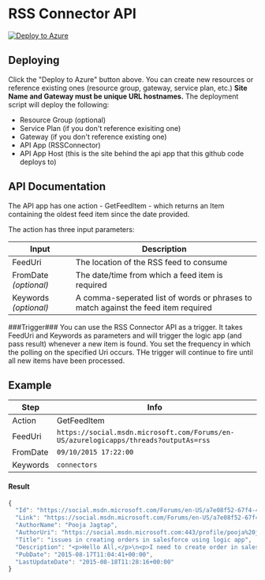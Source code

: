 # RSS Connector API
[![Deploy to Azure](http://azuredeploy.net/deploybutton.png)](https://azuredeploy.net/)

## Deploying ##
Click the "Deploy to Azure" button above.  You can create new resources or reference existing ones (resource group, gateway, service plan, etc.)  **Site Name and Gateway must be unique URL hostnames.**  The deployment script will deploy the following:
 * Resource Group (optional)
 * Service Plan (if you don't reference exisiting one)
 * Gateway (if you don't reference existing one)
 * API App (RSSConnector)
 * API App Host (this is the site behind the api app that this github code deploys to)

## API Documentation ##
The API app has one action - GetFeedItem - which returns an Item containing the oldest feed item since the date provided.

The action has three input parameters:

| Input | Description |
| ----- | ----- |
| FeedUri | The location of the RSS feed to consume |
| FromDate *(optional)* | The date/time from which a feed item is required |
| Keywords *(optional)* | A comma-seperated list of words or phrases to match against the feed item required |

###Trigger###
You can use the RSS Connector API as a trigger.  It takes FeedUri and Keywords as parameters and will trigger the logic app (and pass result) whenever a new item is found.  You set the frequency in which the polling on the specified Uri occurs. THe trigger will continue to fire until all new items have been processed.

## Example ##
| Step   | Info |
|----|----|
| Action | GetFeedItem |
| FeedUri | `https://social.msdn.microsoft.com/Forums/en-US/azurelogicapps/threads?outputAs=rss` |
| FromDate | `09/10/2015 17:22:00` |
| Keywords | `connectors` |

#### Result ####
```javascript
{
  "Id": "https://social.msdn.microsoft.com/Forums/en-US/a7e08f52-67f4-450b-b331-469d2ef782c5/issues-in-creating-orders-in-salesforce-using-logic-app?forum=azurelogicapps",
  "Link": "https://social.msdn.microsoft.com/Forums/en-US/a7e08f52-67f4-450b-b331-469d2ef782c5/issues-in-creating-orders-in-salesforce-using-logic-app?forum=azurelogicapps",
  "AuthorName": "Pooja Jagtap",
  "AuthorUri": "https://social.msdn.microsoft.com:443/profile/pooja%20jagtap/?type=forum",
  "Title": "issues in creating orders in salesforce using logic app",
  "Description": "<p>Hello All,</p>\n<p>I need to create order in salesforce by getting data from Dynamics CRM.</p>\n<p>For that i have created SQL connector which will pick newly created order in dynamics CRM database.</p>\n<p>But when i am picking salesforce connector, i am getting option for all other entities to create,or update or delete like account,contacts etc.</p>\n<p>But i am not getting option in actions list of salesforce to create Order.</p>\n<p>Please suggest what i need to do so that i will get option of creating order in Salesforce connector actions list.</p>\n<p>Thnaks in advance.</p>\n<p></p>\n<p></p>\n<p></p>\n<hr>\n<p>Pooja Jagtap Software Engineer KPIT Cummins</p>",
  "PubDate": "2015-08-17T11:04:41+00:00",
  "LastUpdateDate": "2015-08-18T11:28:16+00:00"
}
```


